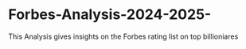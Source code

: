 # Forbes-Analysis-2024-2025-
This Analysis gives insights on the Forbes rating list on top billioniares
